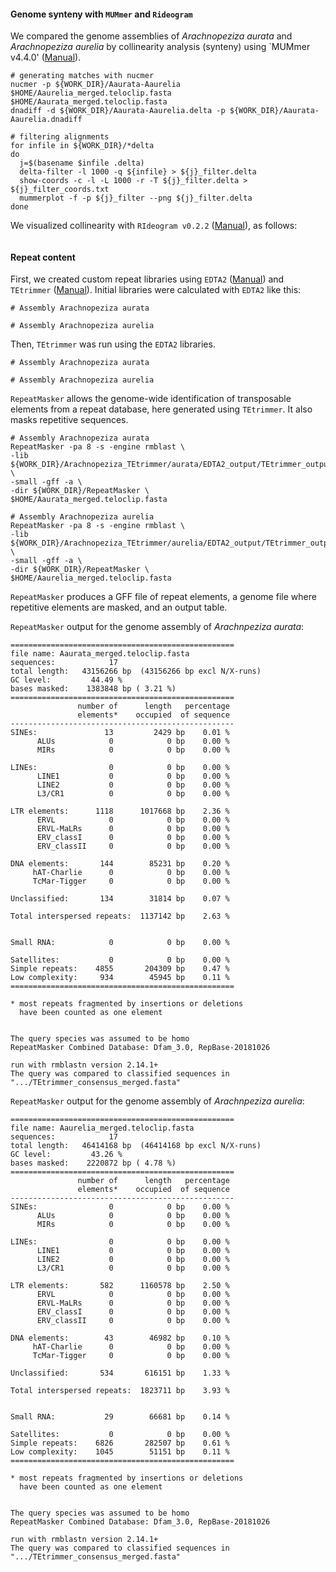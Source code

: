 #### Genome synteny with `MUMmer` and `Rideogram`
We compared the genome assemblies of *Arachnopeziza aurata* and *Arachnopeziza aurelia* by collinearity analysis (synteny) using `MUMmer v4.4.0' ([Manual]()). 
```ShellSession
# generating matches with nucmer
nucmer -p ${WORK_DIR}/Aaurata-Aaurelia $HOME/Aaurelia_merged.teloclip.fasta $HOME/Aaurata_merged.teloclip.fasta
dnadiff -d ${WORK_DIR}/Aaurata-Aaurelia.delta -p ${WORK_DIR}/Aaurata-Aaurelia.dnadiff

# filtering alignments
for infile in ${WORK_DIR}/*delta
do
  j=$(basename $infile .delta)
  delta-filter -l 1000 -q ${infile} > ${j}_filter.delta
  show-coords -c -l -L 1000 -r -T ${j}_filter.delta > ${j}_filter_coords.txt
  mummerplot -f -p ${j}_filter --png ${j}_filter.delta
done
```

We visualized collinearity with `RIdeogram v0.2.2` ([Manual](https://github.com/TickingClock1992/RIdeogram)), as follows:
```R

```


#### Repeat content
First, we created custom repeat libraries using `EDTA2` ([Manual](https://github.com/oushujun/EDTA)) and `TEtrimmer` ([Manual](https://github.com/qjiangzhao/TEtrimmer)). Initial libraries were calculated with `EDTA2` like this:
```ShellSession
# Assembly Arachnopeziza aurata

# Assembly Arachnopeziza aurelia

```

Then, `TEtrimmer` was run using the `EDTA2` libraries.
```ShellSession
# Assembly Arachnopeziza aurata

# Assembly Arachnopeziza aurelia

```

`RepeatMasker` allows the genome-wide identification of transposable elements from a repeat database, here generated using `TEtrimmer`. It also masks repetitive sequences.
```ShellSession
# Assembly Arachnopeziza aurata
RepeatMasker -pa 8 -s -engine rmblast \
-lib ${WORK_DIR}/Arachnopeziza_TEtrimmer/aurata/EDTA2_output/TEtrimmer_output_20240726_154529/TEtrimmer_consensus_merged.fasta \
-small -gff -a \
-dir ${WORK_DIR}/RepeatMasker \
$HOME/Aaurata_merged.teloclip.fasta

# Assembly Arachnopeziza aurelia
RepeatMasker -pa 8 -s -engine rmblast \
-lib ${WORK_DIR}/Arachnopeziza_TEtrimmer/aurelia/EDTA2_output/TEtrimmer_output_20240726_154529/TEtrimmer_consensus_merged.fasta \
-small -gff -a \
-dir ${WORK_DIR}/RepeatMasker \
$HOME/Aaurelia_merged.teloclip.fasta
```

`RepeatMasker` produces a GFF file of repeat elements, a genome file where repetitive elements are masked, and an output table. 

`RepeatMasker` output for the genome assembly of *Arachnpeziza aurata*:
```
==================================================
file name: Aaurata_merged.teloclip.fasta
sequences:            17
total length:   43156266 bp  (43156266 bp excl N/X-runs)
GC level:         44.49 %
bases masked:    1383848 bp ( 3.21 %)
==================================================
               number of      length   percentage
               elements*    occupied  of sequence
--------------------------------------------------
SINEs:               13         2429 bp    0.01 %
      ALUs            0            0 bp    0.00 %
      MIRs            0            0 bp    0.00 %

LINEs:                0            0 bp    0.00 %
      LINE1           0            0 bp    0.00 %
      LINE2           0            0 bp    0.00 %
      L3/CR1          0            0 bp    0.00 %

LTR elements:      1118      1017668 bp    2.36 %
      ERVL            0            0 bp    0.00 %
      ERVL-MaLRs      0            0 bp    0.00 %
      ERV_classI      0            0 bp    0.00 %
      ERV_classII     0            0 bp    0.00 %

DNA elements:       144        85231 bp    0.20 %
     hAT-Charlie      0            0 bp    0.00 %
     TcMar-Tigger     0            0 bp    0.00 %

Unclassified:       134        31814 bp    0.07 %

Total interspersed repeats:  1137142 bp    2.63 %


Small RNA:            0            0 bp    0.00 %

Satellites:           0            0 bp    0.00 %
Simple repeats:    4855       204309 bp    0.47 %
Low complexity:     934        45945 bp    0.11 %
==================================================

* most repeats fragmented by insertions or deletions
  have been counted as one element


The query species was assumed to be homo
RepeatMasker Combined Database: Dfam_3.0, RepBase-20181026

run with rmblastn version 2.14.1+
The query was compared to classified sequences in ".../TEtrimmer_consensus_merged.fasta"
```

`RepeatMasker` output for the genome assembly of *Arachnpeziza aurelia*:
```
==================================================
file name: Aaurelia_merged.teloclip.fasta
sequences:            17
total length:   46414168 bp  (46414168 bp excl N/X-runs)
GC level:         43.26 %
bases masked:    2220872 bp ( 4.78 %)
==================================================
               number of      length   percentage
               elements*    occupied  of sequence
--------------------------------------------------
SINEs:                0            0 bp    0.00 %
      ALUs            0            0 bp    0.00 %
      MIRs            0            0 bp    0.00 %

LINEs:                0            0 bp    0.00 %
      LINE1           0            0 bp    0.00 %
      LINE2           0            0 bp    0.00 %
      L3/CR1          0            0 bp    0.00 %

LTR elements:       582      1160578 bp    2.50 %
      ERVL            0            0 bp    0.00 %
      ERVL-MaLRs      0            0 bp    0.00 %
      ERV_classI      0            0 bp    0.00 %
      ERV_classII     0            0 bp    0.00 %

DNA elements:        43        46982 bp    0.10 %
     hAT-Charlie      0            0 bp    0.00 %
     TcMar-Tigger     0            0 bp    0.00 %

Unclassified:       534       616151 bp    1.33 %

Total interspersed repeats:  1823711 bp    3.93 %


Small RNA:           29        66681 bp    0.14 %

Satellites:           0            0 bp    0.00 %
Simple repeats:    6826       282507 bp    0.61 %
Low complexity:    1045        51151 bp    0.11 %
==================================================

* most repeats fragmented by insertions or deletions
  have been counted as one element


The query species was assumed to be homo
RepeatMasker Combined Database: Dfam_3.0, RepBase-20181026

run with rmblastn version 2.14.1+
The query was compared to classified sequences in ".../TEtrimmer_consensus_merged.fasta"
```
